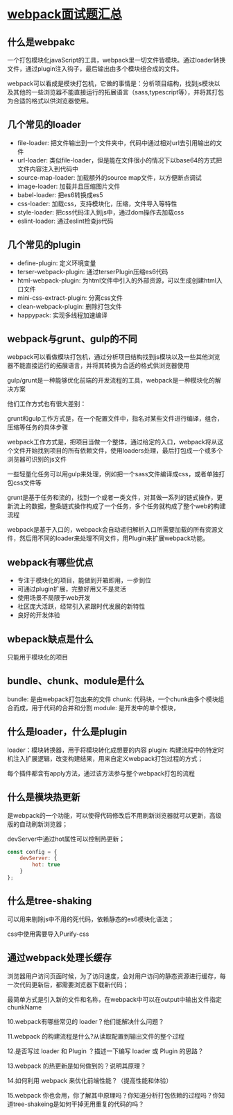 # [webpack面试题汇总](https://www.jianshu.com/p/bb1e76edc71e)

## 什么是webpakc

一个打包模块化javaScript的工具，webpack里一切文件皆模块。通过loader转换文件，通过plugin注入钩子，最后输出由多个模块组合成的文件。

webpack可以看成是模块打包机，它做的事情是：分析项目结构，找到js模块以及其他的一些浏览器不能直接运行的拓展语言（sass,typescript等），并将其打包为合适的格式以供浏览器使用。

## 几个常见的loader

* file-loader: 把文件输出到一个文件夹中，代码中通过相对url去引用输出的文件
* url-loader: 类似file-loader，但是能在文件很小的情况下以base64的方式把文件内容注入到代码中
* source-map-loader: 加载额外的source map文件，以方便断点调试
* image-loader: 加载并且压缩图片文件
* babel-loader: 把es6转换成es5
* css-loader: 加载css，支持模块化，压缩，文件导入等特性
* style-loader: 把css代码注入到js中，通过dom操作去加载css
* eslint-loader: 通过eslint检查js代码

## 几个常见的plugin

* define-plugin: 定义环境变量
* terser-webpack-plugin: 通过terserPlugin压缩es6代码
* html-webpack-plugin: 为html文件中引入的外部资源，可以生成创建html入口文件
* mini-css-extract-plugin: 分离css文件
* clean-webpack-plugin: 删除打包文件
* happypack: 实现多线程加速编译

## webpack与grunt、gulp的不同

webpack可以看做模块打包机，通过分析项目结构找到js模块以及一些其他浏览器不能直接运行的拓展语言，并将其转换为合适的格式供浏览器使用

gulp/grunt是一种能够优化前端的开发流程的工具，webpack是一种模块化的解决方案

他们工作方式也有很大差别：

grunt和gulp工作方式是，在一个配置文件中，指名对某些文件进行编译，组合，压缩等任务的具体步骤

webpack工作方式是，把项目当做一个整体，通过给定的入口，webpack将从这个文件开始找到项目的所有依赖文件，使用loaders处理，最后打包成一个或多个浏览器可识别的js文件

一些轻量化任务可以用gulp来处理，例如把一个sass文件编译成css，或者单独打包css文件等

grunt是基于任务和流的，找到一个或者一类文件，对其做一系列的链式操作，更新流上的数据，整条链式操作构成了一个任务，多个任务就构成了整个web的构建流程

webpack是基于入口的，webpack会自动递归解析入口所需要加载的所有资源文件，然后用不同的loader来处理不同文件，用Plugin来扩展webpack功能。

## webpack有哪些优点

* 专注于模块化的项目，能做到开箱即用，一步到位
* 可通过plugin扩展，完整好用又不是灵活
* 使用场景不局限于web开发
* 社区庞大活跃，经常引入紧跟时代发展的新特性
* 良好的开发体验

## wbepack缺点是什么

只能用于模块化的项目

## bundle、chunk、module是什么

bundle: 是由webpack打包出来的文件
chunk: 代码块，一个chunk由多个模块组合而成，用于代码的合并和分割
module: 是开发中的单个模块，

## 什么是loader，什么是plugin

loader：模块转换器，用于将模块转化成想要的内容
plugin: 构建流程中的特定时机注入扩展逻辑，改变构建结果，用来自定义webpack打包过程的方式；

每个插件都含有apply方法，通过该方法参与整个webpack打包的流程

## 什么是模块热更新

是webpack的一个功能，可以使得代码修改后不用刷新浏览器就可以更新，高级版的自动刷新浏览器；

devServer中通过hot属性可以控制热更新；

```js
const config = {
    devServer: {
        hot: true
    }
};
```

## 什么是tree-shaking

可以用来剔除js中不用的死代码，依赖静态的es6模块化语法；

css中使用需要导入Purify-css

## 通过webpack处理长缓存

浏览器用户访问页面时候，为了访问速度，会对用户访问的静态资源进行缓存，每一次代码更新后，都需要浏览器下载新代码；

最简单方式是引入新的文件和名称，在webpack中可以在output中输出文件指定chunkName

10.webpack有哪些常见的 loader？他们能解决什么问题？

11.webpack 的构建流程是什么?从读取配置到输出文件的整个过程

12.是否写过 loader 和 Plugin ？描述一下编写 loader 或 Plugin 的思路？

13.webpack 的热更新是如何做到的？说明其原理？

14.如何利用 webpack 来优化前端性能？（提高性能和体验）

15.webpack 你也会用，你了解其中原理吗？你知道分析打包依赖的过程吗？你知道tree-shakeing是如何干掉无用重复的代码的吗？
